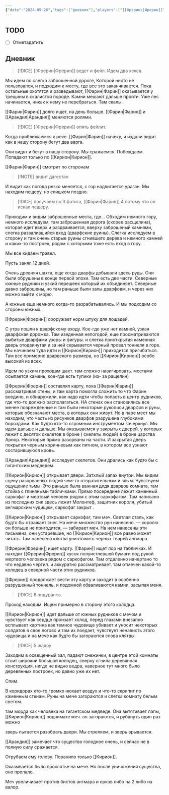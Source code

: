 ```yaml
---
{"date":"2024-09-26","tags":["дневник"],"players":["[[Фрерин\|Фрерин]]","[[Фарин\|Фарин]]","[[Арандил\|Арандил]]","[[Кирион\|Кирион]]"],"campaign":"The Dream of the Mountains","world-date":null,"world-time-start":null,"dg-publish":true,"previous-session":"[[19 сентября 2024]]","next-session":"[[3 октября 2024]]","permalink":"/26-sentyabrya-2024/","dgPassFrontmatter":true}
---
```



## TODO
- [ ] Отметадатить

## Дневник
> [!DICE] [[Фрерин\|Фрерин]] ведет и фейл. Идем два хекса.

Мы идем по слегка заброшенной дороге, Которой никто не пользовался, и подходим к месту, где все это заканчивается. Пока остальные охотятся и разведывают, [[Фарин\|Фарин]] оказывается у трещины в скалистой породе. Камни мешают дальше пройти. Уже лес начинается, никак к нему не перебраться. Там скалы.

[[Фарин\|Фарин]] долго ищет, на день больше. [[Фарин\|Фарин]] и [[Арандил\|Арандил]] меняются ролями.

> [!DICE] [[Фрерин\|Фрерин]] опять фейлит. 

Когда приближаемся к реке. [[Фарин\|Фарин]] начеку, и издали видит как в нашу сторону бегут два варга. 

Они видят и бегут в нашу сторону. 
Мы сражаемся. Побеждаем. Попадают только по [[Кирион\|Кирион]].

[[Фарин\|Фарин]] смотрит по сторонам

> [!NOTE] видит дагестан

И видит как погода резко меняется, с гор надвигается ураган. Мы находим пещеру, но слишком поздно.

> [!DICE] получаем по 3 фатига, [[Фарин\|Фарин]] 4 потому что он искал пещеру.

Приходим и видим заброшенные места, где... Обходим немного гору, немного исследуем, там заброшенная дорога (скорее расщелина), которая идет вверх и раздваивается, вверху заброшеный камнями, слегка развалившийся вход (дварфские руины). Слегка исследуем в сторону и там очень старые руины сгнившего дерева и немного камней и каких-то построек, рядом с которыми тоже есть вход в гору. 

Мы все кидаем трэвел. 

Пусть занял 12 дней.

Очень древняя шахта, еще когда дварфы добывали здесь руды. Они были обрушены в конце первой эпохи. Там есть две части. Северные южные рудники и узкий перешеек который их объединяет. Северные давно заброшены, но там раньше были залы дварфовм, и через них можно выйти к морю.

А южные еще немного когда-то разрабатывались. И мы подходим со стороны южных. 

[[Фрерин\|Фрерин]] сооружает норм штуку для лошадей. 

С утра пошли к дварфскому входу. Кое-где уже нет камней, узкая дварфская дорожка. Там изеденная непогодой, еще просматриваются выбитые дварфами узоры и фигуры. и слегка приоткрытая каменная дверь отодвинутая и за ней скрывается черный провал тоннеля в горе. Мы начинаем туда идти и [[Кирион\|Кирион]] приходится пригибаться. Там все примерно дварвского размера, но [[Кирион\|Кирион]] особо высокий из всех. 

Идем по узким проходам шахт. там сложно навигировать. местами осыпается камень, кое-где есть тупики (из- за ращелин)

[[Фрерин\|Фрерин]] составлял  карту, пока [[Фарин\|Фарин]] рассматривал стены, и там карта помогла сложить то что Фарин воедино, и обнаружили, как надо идти чтобы попасть в центр рудников, где что-то должно располагаться. НА стенах они становились все менее поврежденные и там были некоторые рукописи дварфов и руны, которые обозначают места, в которых они живут. Но в паре мест мы находим, что часть из рисунков дварфов разрушена глубокими бороздами. Как будто кто-то огромным инструментом зачеркнул. Мы идем дальше и дальше. Мы оказываемся у закрытых дверей, у которых лежит с десяток скелетов в броне ( скелеты людей) в броне царства Арнор. Некоторые прямо разорваны на части. И закрытая дверь покрытая черным коричневым как пятном, в котором все узнают состарившуюся кровь. 

[[Арандил\|Арандил]] исследует скелетов. Они дрались как будто бы с гигантским медведем. 

[[Кирион\|Кирион]] открывает двери. Затхлый запах внутри. Мы видим сцену разорванных людей чем-то отвратительным и злым. Чувствуем ощущение тьмы.  Это раньше была важная длдя дварвов комната, там стойка с глиняными табличками. Прямо посередине лежит каменный саркофаг и мертвый человек рядом с этим саркофагом. Там написано из последних сил здесь лежит Молонтеф, защитник короля, убитый ангмарским чудищем, саркофаг закрыт .

[[Кирион\|Кирион]] открывает саркофаг, там меч. Светлая сталь, как будто бы отражает снег. На мече множество рун нанесено. — королю он больше не пригодится, — забирает меч. На нем нанесены эти письмена, они устаревшие, но [[Кирион\|Кирион]] все равно может читать. Там нанесена клятва уничтожить черных тварей ангмара. 

[[Фрерин\|Фрерин]] ищет карту. [[Фарин]] ищет лор на табличках. И находит [[Фрерин\|Фрерин]] кусок полуистлевшей бумаги под рукой мертвого человека рядом с саркофагом. Там отдаленно начертано то что недавно чертил. и аккуратно рассматривает. там отмечен какой-то колодец в северной части этих рудников. 

[[Фрерин]] продолжает вести эту карту и заходит в особенно разрушенный тоннель, и подомной обваливаются камни, засыпая меня. 

> [!DICE] 8 эндуранса.

Проход находим. Ищем примерно в сторону этого колодца. 

[[Кирион\|Кирион]] идет дальше от южных рудников с мечом и чувствует как сердце пронзает холод, перед глазами внезапно всплывает картина как темное чудовище убивает и уносит некоторых солдатов в свое логово и там их поедает, чувствует ненависть этого чудовища и на мече как будто бы загораются слова клятвы. 

> [!DICE] 5 шадоу

Заходим в освещенный зал, падают снежинки, в центре этой комнаты стоит широкий большой колодец, сверху сгнила деревянная конструкция, нигде не видно ведра, наверное тут много было деревянных построек, но давно уже их нет.

Спим.

В коридорах кто-то громко нюхает воздух и что-то скрипит по каменным стенам. Руны на мече загораются и слегка комнату белым светом. 

там морда как человека на гигантском медведе. Она вытягивает лапы, [[Кирион\|Кирион]] поднимате меч. он загораются, и рубануть один раз можно 

зверь пытается разобрать двери. Мы стреляем, и зверь врывается. 

[[Арандил]] замечает что существо голодное очень, и сейчас не в полную силу сражается. 

Отрубаем ему голову. Поранило только [[Кирион]].

Оказывается было проклятье на мече. Но после уничожения существа, оно пропало. 

Меч увеличивает против бистов ангмара и орков либо на 2 либо на валор.